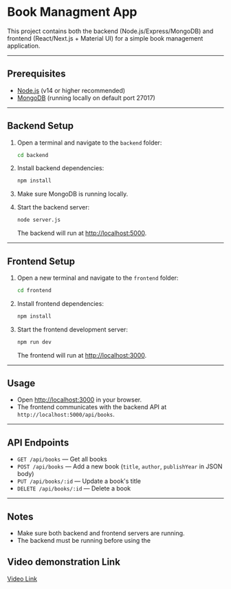 # Book Managment App

This project contains both the backend (Node.js/Express/MongoDB) and frontend (React/Next.js + Material UI) for a simple book management application.

---

## Prerequisites

- [Node.js](https://nodejs.org/) (v14 or higher recommended)
- [MongoDB](https://www.mongodb.com/) (running locally on default port 27017)

---

## Backend Setup

1. Open a terminal and navigate to the `backend` folder:

    ```sh
    cd backend
    ```

2. Install backend dependencies:

    ```sh
    npm install
    ```

3. Make sure MongoDB is running locally.

4. Start the backend server:

    ```sh
    node server.js
    ```

   The backend will run at [http://localhost:5000](http://localhost:5000).

---

## Frontend Setup

1. Open a new terminal and navigate to the `frontend` folder:

    ```sh
    cd frontend
    ```

2. Install frontend dependencies:

    ```sh
    npm install
    ```

3. Start the frontend development server:

    ```sh
    npm run dev
    ```

   The frontend will run at [http://localhost:3000](http://localhost:3000).

---

## Usage

- Open [http://localhost:3000](http://localhost:3000) in your browser.
- The frontend communicates with the backend API at `http://localhost:5000/api/books`.

---

## API Endpoints

- `GET /api/books` — Get all books
- `POST /api/books` — Add a new book (`title`, `author`, `publishYear` in JSON body)
- `PUT /api/books/:id` — Update a book's title
- `DELETE /api/books/:id` — Delete a book

---

## Notes

- Make sure both backend and frontend servers are running.
- The backend must be running before using the

## Video demonstration Link
[Video Link](https://drive.google.com/file/d/1DDytPr9CotiS0FHWudtB2qPoTP5h1BEv/view?usp=sharing) 
